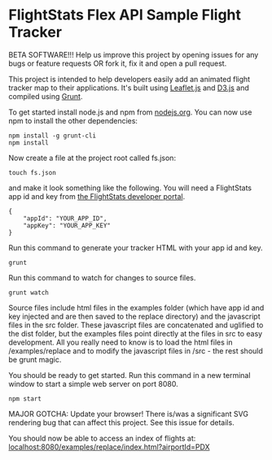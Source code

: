 FlightStats Flex API Sample Flight Tracker
===================

BETA SOFTWARE!!!
Help us improve this project by opening issues for any bugs or feature requests OR fork it, fix it and open a pull request.

This project is intended to help developers easily add an animated flight tracker map to their applications. It's built using [Leaflet.js](www.leafletjs.com) and [D3.js](www.d3js.org) and compiled using [Grunt](www.gruntjs.com).

To get started install node.js and npm from [nodejs.org](http://nodejs.org/).
You can now use npm to install the other dependencies:
```
npm install -g grunt-cli
npm install
```
Now create a file at the project root called fs.json:
```
touch fs.json
```
and make it look something like the following. You will need a FlightStats app id and key from [the FlightStats developer portal](https://developer.flightstats.com/getting-started/).

```
{
	"appId": "YOUR_APP_ID",
	"appKey": "YOUR_APP_KEY"
}
```

Run this command to generate your tracker HTML with your app id and key.
```
grunt
```

Run this command to watch for changes to source files.
```
grunt watch
```
Source files include html files in the examples folder (which have app id and key injected and are then saved to the replace directory) and the javascript files in the src folder. These javascript files are concatenated and uglified to the dist folder, but the examples files point directly at the files in src to easy development. All you really need to know is to load the html files in /examples/replace and to modify the javascript files in /src - the rest should be grunt magic.

You should be ready to get started. Run this command in a new terminal window to start a simple web server on port 8080.
```
npm start
```

MAJOR GOTCHA: Update your browser! There is/was a significant SVG rendering bug that can affect this project. See this issue for details.

You should now be able to access an index of flights at:
[localhost:8080/examples/replace/index.html?airportId=PDX](http://localhost:8080/examples/replace/index.html?airportId=PDX)
